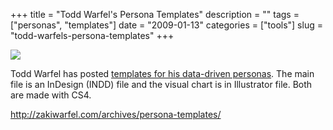 +++
title = "Todd Warfel's Persona Templates"
description = ""
tags = ["personas", "templates"]
date = "2009-01-13"
categories = ["tools"]
slug = "todd-warfels-persona-templates"
+++


<div class="tool-screenshot mb1"><a href="http://zakiwarfel.com/archives/persona-templates/"><img id="bluga-thumbnail-2699" class="bluga-thumbnail custom" src="http://media.konigi.com/bluga/
wt522fc92f51747_custom.jpg"/></a></div><p>Todd Warfel has posted <a href="http://zakiwarfel.com/archives/persona-templates/">templates for his data-driven personas</a>. The main file is an InDesign (INDD) file and the visual chart is in Illustrator file. Both are made with CS4.</p>
  
<p><a href="http://zakiwarfel.com/archives/persona-templates/">http://zakiwarfel.com/archives/persona-templates/</a></p>
      
